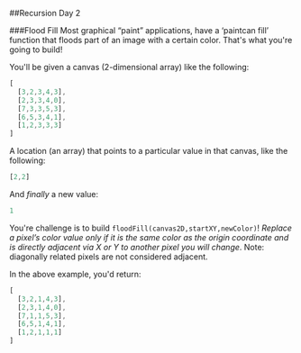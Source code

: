 ##Recursion Day 2

###Flood Fill
Most graphical “paint” applications, have a ‘paintcan fill’ function that floods part of an image with a certain color. That's what you're going to build!

You'll be given a canvas (2-dimensional array) like the following:

```js
[
  [3,2,3,4,3],
  [2,3,3,4,0],
  [7,3,3,5,3],
  [6,5,3,4,1],
  [1,2,3,3,3]
]
```

A location (an array) that points to a particular value in that canvas, like the following:

```js
[2,2]
```

And *finally* a new value:

```js
1
```

You're challenge is to build `floodFill(canvas2D,startXY,newColor)`! *Replace a pixel’s color value only if it is the same color as the origin coordinate and is directly adjacent via X or Y to another pixel you will change*. Note: diagonally related pixels are not considered adjacent.

In the above example, you'd return:
```js
[
  [3,2,1,4,3],
  [2,3,1,4,0],
  [7,1,1,5,3],
  [6,5,1,4,1],
  [1,2,1,1,1]
]
```

